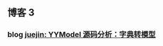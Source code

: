 


## 博客 3


### blog [juejin: YYModel 源码分析：字典转模型](https://juejin.cn/post/6939592254138875934#heading-9)
